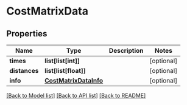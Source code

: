 # CostMatrixData

## Properties
Name | Type | Description | Notes
------------ | ------------- | ------------- | -------------
**times** | **list[list[int]]** |  | [optional] 
**distances** | **list[list[float]]** |  | [optional] 
**info** | [**CostMatrixDataInfo**](CostMatrixDataInfo.md) |  | [optional] 

[[Back to Model list]](../README.md#documentation-for-models) [[Back to API list]](../README.md#documentation-for-api-endpoints) [[Back to README]](../README.md)

